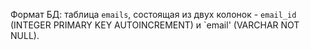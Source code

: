 Формат БД: таблица `emails`, состоящая из двух колонок - `email_id` (INTEGER PRIMARY KEY AUTOINCREMENT) и `email' (VARCHAR NOT NULL).  